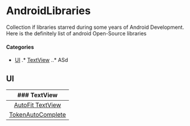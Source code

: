 AndroidLibraries
================

Collection if libraries starred during some years of Android Development. Here is the definitely list of android Open-Source libraries

#### Categories
* [UI](#ui)
.* [TextView](#textview)
..* ASd
  






## UI

| ### TextView |
| :----------: |
| [AutoFit TextView](https://github.com/grantland/android-autofittextview) | A TextView that automatically resizes text to fit perfectly within its bounds |
| [TokenAutoComplete](https://github.com/splitwise/TokenAutoComplete) | Gmail style MultiAutoCompleteTextView for Android |
